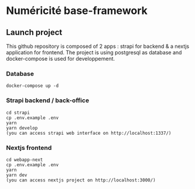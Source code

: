 # Numéricité base-framework

## Launch project

This github repository is composed of 2 apps : strapi for backend & a nextjs application for frontend.
The project is using postgresql as database and docker-compose is used for developpement.

### Database

```
docker-compose up -d
```

### Strapi backend / back-office

```
cd strapi
cp .env.example .env
yarn
yarn develop
(you can access strapi web interface on http://localhost:1337/)
```

### Nextjs frontend

```
cd webapp-next
cp .env.example .env
yarn
yarn dev
(you can access nextjs project on http://localhost:3000/)
```
